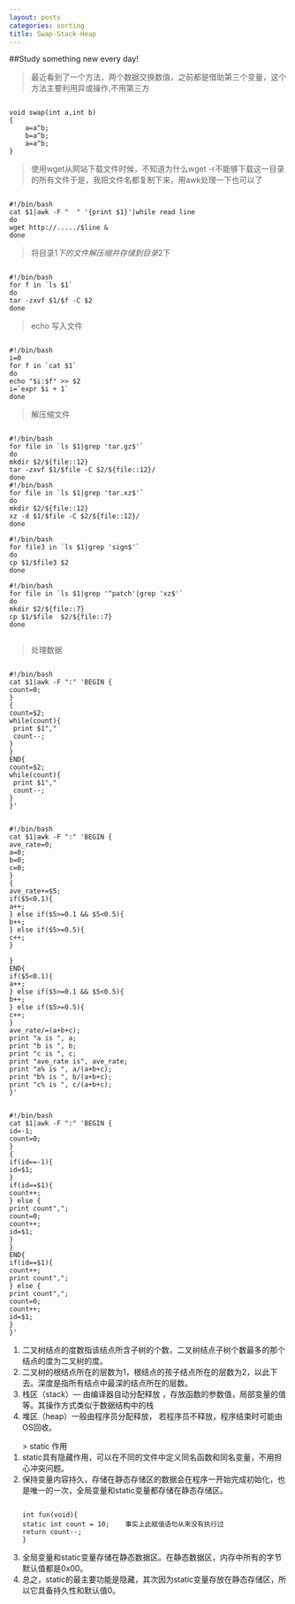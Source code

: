 ```yaml
--- 
layout: posts
categories: sorting
title: Swap-Stack-Heap
---
```

##Study something new every day!
> 最近看到了一个方法，两个数据交换数值，之前都是借助第三个变量，这个方法主要利用异或操作,不用第三方
<pre><code>
void swap(int a,int b)
{
    a=a^b;  
    b=a^b;  
    a=a^b;  
}
</code></pre>
> 使用wget从网站下载文件时候，不知道为什么wget -r不能够下载这一目录的所有文件于是，我把文件名都复制下来，用awk处理一下也可以了
<pre><code>
#!/bin/bash
cat $1|awk -F "  " '{print $1}'|while read line
do
wget http://...../$line &
done
</code></pre>
>将目录$1下的文件解压缩并存储到目录$2下
<pre><code>
#!/bin/bash
for f in `ls $1`
do
tar -zxvf $1/$f -C $2
done
</code></pre>
>echo 写入文件
<pre><code>
#!/bin/bash
i=0
for f in `cat $1`
do
echo "$i:$f" >> $2
i=`expr $i + 1`
done
</code></pre>
>解压缩文件
<pre><code>
#!/bin/bash
for file in `ls $1|grep 'tar.gz$'`
do
mkdir $2/${file::12}
tar -zxvf $1/$file -C $2/${file::12}/
done
#!/bin/bash
for file in `ls $1|grep 'tar.xz$'`
do
mkdir $2/${file::12}
xz -d $1/$file -C $2/${file::12}/
done

#!/bin/bash
for file3 in `ls $1|grep 'sign$'`
do
cp $1/$file3 $2
done

#!/bin/bash
for file in `ls $1|grep '^patch'|grep 'xz$'`
do
mkdir $2/${file::7}
cp $1/$file  $2/${file::7}
done

</code></pre>

> 处理数据

<pre><code>
#!/bin/bash
cat $1|awk -F ":" 'BEGIN {
count=0;
}
{
count=$2;
while(count){
 print $1","
 count--;
}
}
END{
count=$2;
while(count){
 print $1","
 count--;
}
}'
</code></pre>

<pre><code>
#!/bin/bash
cat $1|awk -F ":" 'BEGIN {
ave_rate=0;
a=0;
b=0;
c=0;
} 
{
ave_rate+=$5;
if($5<0.1){
a++;
} else if($5>=0.1 && $5<0.5){
b++;
} else if($5>=0.5){
c++;
}

} 
END{
if($5<0.1){
a++;
} else if($5>=0.1 && $5<0.5){
b++;
} else if($5>=0.5){
c++;
}
ave_rate/=(a+b+c);
print "a is ", a;
print "b is ", b;
print "c is ", c;
print "ave_rate is", ave_rate;
print "a% is ", a/(a+b+c);
print "b% is ", b/(a+b+c);
print "c% is ", c/(a+b+c);
}'
</code></pre>

<pre><code>
#!/bin/bash
cat $1|awk -F ":" 'BEGIN {
id=-1;
count=0;
}
{
if(id==-1){
id=$1;
}
if(id==$1){
count++;
} else {
print count",";
count=0;
count++;
id=$1;
}
}
END{
if(id==$1){
count++;
print count",";
} else {
print count",";
count=0;
count++;
id=$1;
}
}'
</code></pre>
<ol>
<li>
二叉树结点的度数指该结点所含子树的个数，二叉树结点子树个数最多的那个结点的度为二叉树的度。
</li>
<li>
二叉树的根结点所在的层数为1，根结点的孩子结点所在的层数为2，以此下去。深度是指所有结点中最深的结点所在的层数。
</li>
<li>
栈区（stack）— 由编译器自动分配释放 ，存放函数的参数值，局部变量的值等。其操作方式类似于数据结构中的栈
</li>
<li>
堆区（heap）一般由程序员分配释放， 若程序员不释放，程序结束时可能由OS回收。
</li>
</ol>
<ol>
> static 作用
<li>
static具有隐藏作用，可以在不同的文件中定义同名函数和同名变量，不用担心冲突问题。
</li>
<li>
保持变量内容持久，存储在静态存储区的数据会在程序一开始完成初始化，也是唯一的一次，全局变量和static变量都存储在静态存储区。
</li>
<pre><code>
int fun(void){      
static int count = 10;    事实上此赋值语句从来没有执行过  
return count--; 
} 
</code></pre>
<li>
全局变量和static变量存储在静态数据区。在静态数据区，内存中所有的字节默认值都是0x00。
</li>
<li>
总之，static的最主要功能是隐藏，其次因为static变量存放在静态存储区，所以它具备持久性和默认值0。
</li>
</ol>
